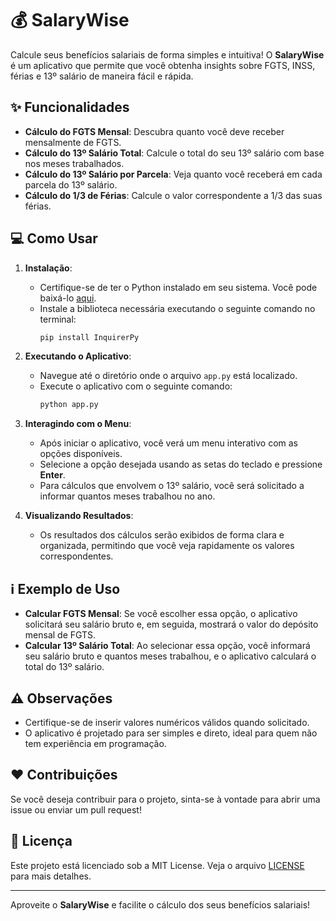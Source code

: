 # 💰 SalaryWise

Calcule seus benefícios salariais de forma simples e intuitiva! O **SalaryWise** é um aplicativo que permite que você obtenha insights sobre FGTS, INSS, férias e 13º salário de maneira fácil e rápida.

## ✨ Funcionalidades

- **Cálculo do FGTS Mensal**: Descubra quanto você deve receber mensalmente de FGTS.
- **Cálculo do 13º Salário Total**: Calcule o total do seu 13º salário com base nos meses trabalhados.
- **Cálculo do 13º Salário por Parcela**: Veja quanto você receberá em cada parcela do 13º salário.
- **Cálculo do 1/3 de Férias**: Calcule o valor correspondente a 1/3 das suas férias.

## 💻 Como Usar

1. **Instalação**:
   - Certifique-se de ter o Python instalado em seu sistema. Você pode baixá-lo [aqui](https://www.python.org/downloads/).
   - Instale a biblioteca necessária executando o seguinte comando no terminal:
     ```bash
     pip install InquirerPy
     ```

2. **Executando o Aplicativo**:
   - Navegue até o diretório onde o arquivo `app.py` está localizado.
   - Execute o aplicativo com o seguinte comando:
     ```bash
     python app.py
     ```

3. **Interagindo com o Menu**:
   - Após iniciar o aplicativo, você verá um menu interativo com as opções disponíveis.
   - Selecione a opção desejada usando as setas do teclado e pressione **Enter**.
   - Para cálculos que envolvem o 13º salário, você será solicitado a informar quantos meses trabalhou no ano.

4. **Visualizando Resultados**:
   - Os resultados dos cálculos serão exibidos de forma clara e organizada, permitindo que você veja rapidamente os valores correspondentes.

## ℹ️ Exemplo de Uso

- **Calcular FGTS Mensal**: Se você escolher essa opção, o aplicativo solicitará seu salário bruto e, em seguida, mostrará o valor do depósito mensal de FGTS.
- **Calcular 13º Salário Total**: Ao selecionar essa opção, você informará seu salário bruto e quantos meses trabalhou, e o aplicativo calculará o total do 13º salário.

## ⚠️ Observações

- Certifique-se de inserir valores numéricos válidos quando solicitado.
- O aplicativo é projetado para ser simples e direto, ideal para quem não tem experiência em programação.

## ❤️ Contribuições

Se você deseja contribuir para o projeto, sinta-se à vontade para abrir uma issue ou enviar um pull request!

## 📝 Licença

Este projeto está licenciado sob a MIT License. Veja o arquivo [LICENSE](LICENSE) para mais detalhes.

---

Aproveite o **SalaryWise** e facilite o cálculo dos seus benefícios salariais!
